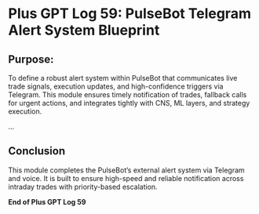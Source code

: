 # Plus GPT Log 59: PulseBot Telegram Alert System Blueprint

## Purpose:
To define a robust alert system within PulseBot that communicates live trade signals, execution updates, and high-confidence triggers via Telegram. This module ensures timely notification of trades, fallback calls for urgent actions, and integrates tightly with CNS, ML layers, and strategy execution.

...

## Conclusion
This module completes the PulseBot’s external alert system via Telegram and voice. It is built to ensure high-speed and reliable notification across intraday trades with priority-based escalation.

**End of Plus GPT Log 59**